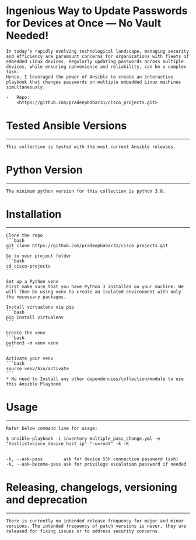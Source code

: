 # Ingenious Way to Update Passwords for Devices at Once — No Vault Needed!
    In today’s rapidly evolving technological landscape, managing security and efficiency are paramount concerns for organizations with fleets of embedded Linux devices. Regularly updating passwords across multiple devices, while ensuring convenience and reliability, can be a complex task.
    Hence, I leveraged the power of Ansible to create an interactive playbook that changes passwords on multiple embedded Linux machines simultaneously.

    -   Repo:
        <https://github.com/pradeepbabar31/cisco_projects.git>


# Tested Ansible Versions
-----------------------

    This collection is tested with the most current Ansible releases.

# Python Version
--------------

    The minimum python version for this collection is python 3.8.

# Installation
------------


    Clone the repo
    ```bash
    git clone https://github.com/pradeepbabar31/cisco_projects.git
    ```
    Go to your project folder
    ```bash
    cd cisco-projects
    ```

    Set up a Python venv
    First make sure that you have Python 3 installed on your machine. We will then be using venv to create an isolated environment with only the necessary packages.

    Install virtualenv via pip
    ```bash
    pip install virtualenv
    ```

    Create the venv
    ```bash
    python3 -m venv venv
    ```

    Activate your venv
    ```bash
    source venv/bin/activate
    ```
    * No need to Install any other dependencies/collection/module to use this Ansible Playbook 


# Usage
-----

    Refer below command line for usage: 

    $ ansible-playbook -i inventory multiple_pass_change.yml -e "hostlist=cisco_device_host_ip" "-u=root" -k -K


    -k, --ask-pass        ask for device SSH connection password (ssh)
    -K, --ask-become-pass ask for privilege escalation password if needed



# Releasing, changelogs, versioning and deprecation
-------------------------------------------------
    There is currently no intended release frequency for major and minor versions. The intended frequency of patch versions is never, they are released for fixing issues or to address security concerns.